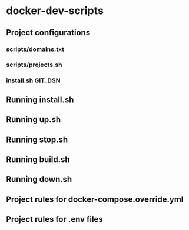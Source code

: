 # docker-dev-scripts

## Project configurations

### scripts/domains.txt

### scripts/projects.sh

### install.sh GIT_DSN

## Running install.sh

## Running up.sh

## Running stop.sh

## Running build.sh

## Running down.sh

## Project rules for docker-compose.override.yml

## Project rules for .env files